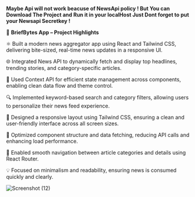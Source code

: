 **Maybe Api will not work beacuse of NewsApi policy !
But You can Download The Project and Run it in your localHost Just Dont forget to put your Newsapi Secretkey !**


📰 **BriefBytes App – Project Highlights**

⚛️ Built a modern news aggregator app using React and Tailwind CSS, delivering bite-sized, real-time news updates in a responsive UI.

🌐 Integrated News API to dynamically fetch and display top headlines, trending stories, and category-specific articles.

🎯 Used Context API for efficient state management across components, enabling clean data flow and theme control.

🔍 Implemented keyword-based search and category filters, allowing users to personalize their news feed experience.

📱 Designed a responsive layout using Tailwind CSS, ensuring a clean and user-friendly interface across all screen sizes.

🔄 Optimized component structure and data fetching, reducing API calls and enhancing load performance.

🧭 Enabled smooth navigation between article categories and details using React Router.

💡 Focused on minimalism and readability, ensuring news is consumed quickly and clearly.

![Screenshot (12)](https://github.com/user-attachments/assets/43e7934c-e122-46a5-b1ad-76824127dd5d)
